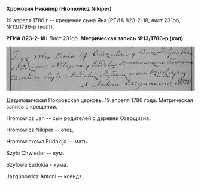 **Хромович Никипер (Hromowicz Nikiper)**

19 апреля 1786 г -- крещение сына Яна (РГИА 823-2-18, лист 231об,
№13/1786-р (коп)).

**РГИА 823-2-18:** Лист 231об. **Метрическая запись №13/1786-р (коп).**

![](./media/ef3209c1dcdb493b5fe1cb8bd39feef3ace4ac7a.png)

Дедиловичская Покровская церковь. 19 апреля 1786 года. Метрическая
запись о крещении.

Hromowicz Jan -- сын родителей с деревни Озерщизна.

Hromowicz Nikiper -- отец.

Hromowicxowa Eudokija -- мать.

Szyło Chwiedor -- кум.

Szyłowa Eudokia - кума.

Jazgunowicz Antoni -- ксёндз.
